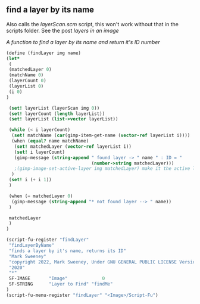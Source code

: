 ## find a layer by its name

Also calls the _layerScan.scm_ script, this won't work without that in the scripts folder.
See the post *layers in an image*

*A function to find a layer by its name and return it's ID number*

```scheme
(define (findLayer img name)
(let*
 (
 (matchedLayer 0)
 (matchName 0)
 (layerCount 0)
 (layerList 0)
 (i 0)
)

 (set! layerList (layerScan img 0))
 (set! layerCount (length layerList))
 (set! layerList (list->vector layerList))

 (while (< i layerCount)
  (set! matchName (car(gimp-item-get-name (vector-ref layerList i))))
  (when (equal? name matchName)
   (set! matchedLayer (vector-ref layerList i))
   (set! i layerCount)
   (gimp-message (string-append " found layer -> " name " : ID = "
                                (number->string matchedLayer)))
   ;(gimp-image-set-active-layer img matchedLayer) make it the active layer
  )
 (set! i (+ i 1))
 )

 (when (= matchedLayer 0)
  (gimp-message (string-append "* not found layer --> " name))
 )

 matchedLayer
 )
)

(script-fu-register "findLayer"
 "findLayerByName"
 "finds a layer by it's name, returns its ID"
 "Mark Sweeney"
 "copyright 2022, Mark Sweeney, Under GNU GENERAL PUBLIC LICENSE Version 3"
 "2020"
 "*"
 SF-IMAGE       "Image"             0
 SF-STRING      "Layer to Find" "findMe"
)
(script-fu-menu-register "findLayer" "<Image>/Script-Fu")


```
